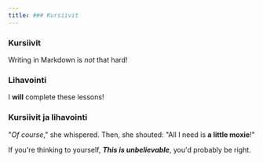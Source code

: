 ```yaml
---
title: ### Kursiivit
---
```


### Kursiivit
Writing in Markdown is _not_ that hard!

### Lihavointi
I **will** complete these lessons!

### Kursiivit ja lihavointi
"_Of course_," she whispered. Then, she shouted: "All I need is **a little moxie**!"

If you're thinking to yourself, **_This is unbelievable_**, you'd probably be right.
